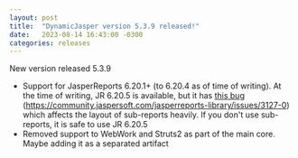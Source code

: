 ```yaml
---
layout: post
title:  "DynamicJasper version 5.3.9 released!"
date:   2023-08-14 16:43:00 -0300
categories: releases
---
```


New version released 5.3.9

* Support for JasperReports 6.20.1+ (to 6.20.4 as of time of writing).
At the time of writing, JR 6.20.5 is available, but it has [this bug](https://community.jaspersoft.com/jasperreports-library/issues/3127-0) (https://community.jaspersoft.com/jasperreports-library/issues/3127-0) which affects
the layout of sub-reports heavily. If you don't use sub-reports, it is safe to use JR 6.20.5
* Removed support to WebWork and Struts2 as part of the main core. Maybe adding it as a separated artifact